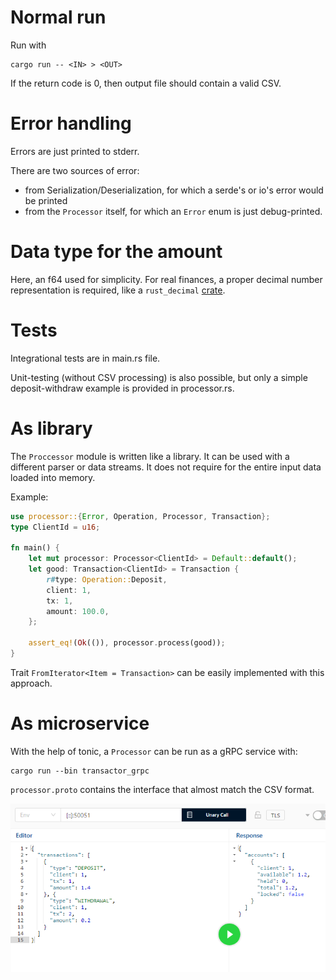 # Normal run 
Run with
```
cargo run -- <IN> > <OUT>
```
If the return code is 0, then output file should contain a valid CSV.

# Error handling
Errors are just printed to stderr.

There are two sources of error:
* from Serialization/Deserialization, for which a serde's or io's error would be printed
* from the `Processor` itself, for which an `Error` enum is just debug-printed.

# Data type for the amount
Here, an f64 used for simplicity. For real finances, a proper decimal number representation is required, like a `rust_decimal` [crate](https://docs.rs/rust_decimal/latest/rust_decimal/).

# Tests
Integrational tests are in main.rs file. 

Unit-testing (without CSV processing) is also possible, but only a simple deposit-withdraw example is provided in processor.rs. 

# As library
The `Proccessor` module is written like a library. It can be used with a different parser or data streams. It does not require for the entire input data loaded into memory.

Example:
```rust
use processor::{Error, Operation, Processor, Transaction};
type ClientId = u16;

fn main() {
    let mut processor: Processor<ClientId> = Default::default();
    let good: Transaction<ClientId> = Transaction {
        r#type: Operation::Deposit,
        client: 1,
        tx: 1,
        amount: 100.0,
    };

    assert_eq!(Ok(()), processor.process(good));
}
```

Trait `FromIterator<Item = Transaction>` can be easily implemented with this approach.

# As microservice
With the help of tonic, a `Processor` can be run as a gRPC service with:
```
cargo run --bin transactor_grpc
```

`processor.proto` contains the interface that almost match the CSV format.

<img src="media/gRPC.png">